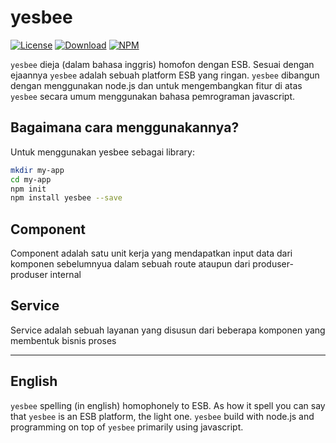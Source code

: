 yesbee 
======

[![License](http://img.shields.io/npm/l/yesbee.svg?style=flat-square)](https://github.com/xinix-technology/yesbee/blob/master/LICENSE)
[![Download](http://img.shields.io/npm/dm/yesbee.svg?style=flat-square)](https://github.com/xinix-technology/yesbee)
[![NPM](http://img.shields.io/npm/v/yesbee.svg?style=flat-square)](https://github.com/xinix-technology/yesbee)

`yesbee` dieja (dalam bahasa inggris) homofon dengan ESB. Sesuai dengan ejaannya `yesbee` adalah sebuah platform ESB yang ringan. `yesbee` dibangun dengan menggunakan node.js dan untuk mengembangkan fitur di atas `yesbee` secara umum menggunakan bahasa pemrograman javascript.

## Bagaimana cara menggunakannya?

Untuk menggunakan yesbee sebagai library:

```bash
mkdir my-app
cd my-app
npm init
npm install yesbee --save
```

## Component 

Component adalah satu unit kerja yang mendapatkan input data dari komponen sebelumnyua dalam sebuah route ataupun dari produser-produser internal

## Service

Service adalah sebuah layanan yang disusun dari beberapa komponen yang membentuk bisnis proses

-------------------------------------------------------------------------------

## English

`yesbee` spelling (in english) homophonely to ESB. As how it spell you can say that `yesbee` is an ESB platform, the light one. `yesbee` build with node.js and programming on top of `yesbee` primarily using javascript.


